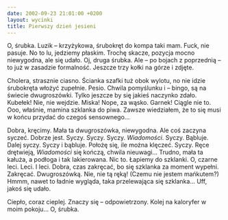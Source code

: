 ```yaml
---
date: 2002-09-23 21:01:00 +0200
layout: wycinki
title: Pierwszy dzień jesieni
---
```


O, śrubka. Luzik – krzyżykowa, śrubokręt do kompa taki mam. Fuck, nie pasuje. No to lu, jedziemy płaskim. Trochę skacze, pozycja mocno niewygodna, ale się udało. Oj, druga śrubka. Ale – po bojach z poprzednią – to już w zasadzie formalność. Jeszcze trzy kołki na górze i zdjęte.

Cholera, strasznie ciasno. Ścianka szafki tuż obok wylotu, no nie idzie śrubokręta włożyć zupełnie. Pesio. Chwila pomyślunku i – bingo, są na świecie dwugroszówki. Tylko jeszcze by się jakieś naczynko zdało. Kubełek! Nie, nie wejdzie. Miska! Nope, za wąsko. Garnek! Ciągle nie to. Ooo, właśnie, mamina szklanka do piwa. Zawsze wiedziałem, że to się musi w końcu przydać do czegoś sensownego…

Dobra, kręcimy. Mała ta dwugroszówka, niewygodna. Ale coś zaczyna syczeć. Dobrze jest. Syczy. Syczy. Syczy. <cite>Wiadomości</cite>. Syczy. Bąbluje. Dalej syczy. Syczy i bąbluje. Położę się, ile można klęczeć. Syczy. Ręce drętwieją, <cite>Wiadomości</cite> się kończą, chwila nieuwagi… Trudno, mała ta kałuża, a podłoga i tak lakierowana. Nic to. Łapiemy do szklanki. O, czarne leci. Leci. I leci. Dobra, czas zakręcać, bo się szklanka za moment wypełni. Zakręcać. Dwugroszówką. Nie, nie tą ręką! (Czemu nie jestem mańkutem?) Hmmm, nawet to ładnie wygląda, taka przelewająca się szklanka… Uff, jakoś się udało.

Ciepło, coraz cieplej. Znaczy się – odpowietrzony. Kolej na kaloryfer w moim pokoju… O, śrubka.
